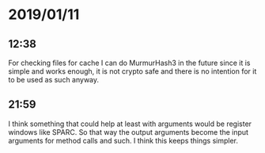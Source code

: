 # 2019/01/11

## 12:38

For checking files for cache I can do MurmurHash3 in the future since it is
simple and works enough, it is not crypto safe and there is no intention for
it to be used as such anyway.

## 21:59

I think something that could help at least with arguments would be register
windows like SPARC. So that way the output arguments become the input
arguments for method calls and such. I think this keeps things simpler.
